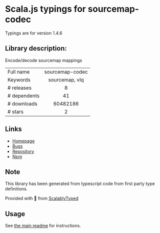 
# Scala.js typings for sourcemap-codec

Typings are for version 1.4.6

## Library description:
Encode/decode sourcemap mappings

|                    |                 |
| ------------------ | :-------------: |
| Full name          | sourcemap-codec |
| Keywords           | sourcemap, vlq |
| # releases         | 8 |
| # dependents       | 41 |
| # downloads        | 60482186 |
| # stars            | 2 |

## Links
- [Homepage](https://github.com/Rich-Harris/sourcemap-codec)
- [Bugs](https://github.com/Rich-Harris/sourcemap-codec/issues)
- [Repository](https://github.com/Rich-Harris/sourcemap-codec)
- [Npm](https://www.npmjs.com/package/sourcemap-codec)
    


## Note
This library has been generated from typescript code from first party type definitions.

Provided with :purple_heart: from [ScalablyTyped](https://github.com/oyvindberg/ScalablyTyped)

## Usage
See [the main readme](../../readme.md) for instructions.



